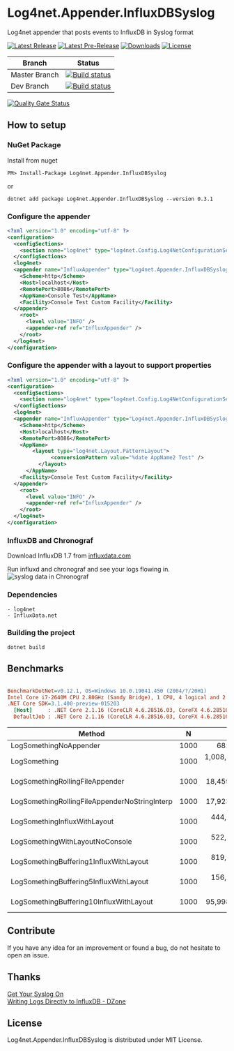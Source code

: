 # Log4net.Appender.InfluxDBSyslog
Log4net appender that posts events to InfluxDB in Syslog format

[![Latest Release](https://img.shields.io/nuget/v/Log4net.Appender.InfluxDBSyslog?logo=nuget&label=release&style=for-the-badge)](https://www.nuget.org/packages/Log4net.Appender.InfluxDBSyslog)
[![Latest Pre-Release](https://img.shields.io/nuget/vpre/Log4net.Appender.InfluxDBSyslog?logo=nuget&color=yellow&label=pre-release&style=for-the-badge)](https://www.nuget.org/packages/Log4net.Appender.InfluxDBSyslog/absoluteLatest)
[![Downloads](https://img.shields.io/nuget/dt/Log4net.Appender.InfluxDBSyslog?style=for-the-badge&logo=data%3Aimage%2Fpng%3Bbase64%2CiVBORw0KGgoAAAANSUhEUgAAAEAAAABACAYAAACqaXHeAAAAAXNSR0IArs4c6QAAAARnQU1BAACxjwv8YQUAAAAJcEhZcwAAHYcAAB2HAY%2Fl8WUAAAAZdEVYdFNvZnR3YXJlAHBhaW50Lm5ldCA0LjAuMTnU1rJkAAABrUlEQVR4XuXQQW7DMAxE0Rw1R%2BtN3XAjBOpPaptfsgkN8DazIDB8bNu2NCxXguVKsFwJlrJs6KYGS1k2dFODpSwbuqnBUpYN3dRgKcuGbmqwlGVDNzVYyrKhmxosZdnQTQ2WsmzopgZLWTZ0U4OlLBu6qcFSlg3d1GApy4ZuarCUZUM3NVjKsqGbGixl2dBNDZaybOimBktZNnRTg6UsG7qpwVKWDd3UYPnB86VKfl5owx9YflHhCbvHByz%2FcecnHBofsNzhjk84PD5gudOdnnBqfMDygDs84fT4gOVBVz4hNT5gecIVT0iPD1ieNPMJyviAZcKMJ2jjA5ZJI5%2Bgjg9YCkY8QR8fsJSYTxgyPmApMp4wbHzAUpZ5wtDxAcsBzjxh%2BPiA5SBHnjBlfMByoD1PmDY%2BYDnYtydMHR%2BwnICeMH18wHKS9ydcMj5gOVE84bLxAcuVYLkSLDvVQ5saLDvVQ5saLDvVQ5saLDvVQ5saLDvVQ5saLDvVQ5saLDvVQ5saLDvVQ5saLDvVQ5saLDvVQ5saLDvVQ5saLDvVQ5saLFeC5UqwXAmW69gev7WIMc4gs9idAAAAAElFTkSuQmCC)](https://www.nuget.org/packages/Serilog.Sinks.InfluxDB.Syslog/)
[![License](https://img.shields.io/badge/license-MIT-blue.svg?style=for-the-badge&logo=data%3Aimage%2Fpng%3Bbase64%2CiVBORw0KGgoAAAANSUhEUgAAAEAAAABACAYAAACqaXHeAAAAAXNSR0IArs4c6QAAAARnQU1BAACxjwv8YQUAAAAJcEhZcwAAHYcAAB2HAY%2Fl8WUAAAAZdEVYdFNvZnR3YXJlAHBhaW50Lm5ldCA0LjAuMTCtCgrAAAADB0lEQVR4XtWagXETMRREUwIlUAIlUAodQAl0AJ1AB9BB6AA6gA6MduKbkX%2BevKecNk525jHO3l%2Fp686xlJC70%2Bl0C942vjV%2Bn9FreVQbBc0wWujfRpW8Z78JaIb53hhJ1ygTA80w9PQ36duBMjHQHPCuoQZfutSjeqU1PAJN4E3j2pN7aVKv6pnWcgGawNfGa5N6prVcgGZBn8yvVXZXQbOgPXokXaPMNZwoc41D%2FaHZ8b7hpBrKjnCizIjD%2FaHZ8aPR6%2BeZXqqh7Agnyow43B%2BaZz40qnQ36a6rlsYgnChDLOkPzTN1z%2B9PafU0N3OAcaIMsaQ%2FNBufG1X9JyrtDMr0Y4xwokxlWX%2BPjAYdemhPrWeDvYcPJ8r0LO3v4oszNfivQQuTp2u9qJGKE2V6lvZ38UVj9q3t3oqEE2U2lvfXF4t6qPjTqDUV1fRyhw8nymws768vfOr2NtqOqFY4UUZE%2BusL6VDRX7%2FGzOHDiTIi0t9WMPsUKzNPx4kysf62gmuHir3sPXw4USbWny485ZOc2PsJ7VTro%2F3pwp5DxV7qHq2xa41TrY%2F2J7PfJkaHir3UwwdtU061PtqfTP0CUaYm2v3LxCtoDI2lMWk8p1of7Y8K0jhRJgaaYZwoE0P%2FpFUndZqtP6T4BE2zC5qtP6T4BE2zC5qtPyRN8OvhZUQae3ZBtT7anyb49PA6Ivp5wKnWR%2FvbJkncZXr6wokysf62CXRCWjmJxhqd2JwoE%2BuvTqS37JGJlB39GLzhRJmN5f31gz8XTpSJgWYYJ8rEQDOME2VioBnGiTIx0AzjRJkYaIZxokwMNMM4USYGmmGcKBMDzTBOlImBZhgnysRAM4wTZWKgGcaJMjHQDONEmRhohnGiTAw0wzhRJgaaYZwoEwPNME6UiYFmGCfKxEAzjBNlYqAZxokyMdAMoL%2FO%2BNi4bzjpT1e%2BNFb8V7gFzUXMLHqk%2BM1A8wArFj1S5GagOUly0SMtuxloTnJrUU%2B7QXOSW4t62g2ak9xa1NNu0Jzk1qKednK6%2Bw9roIB8keT%2F3QAAAABJRU5ErkJggg%3D%3D)](LICENSE.md)

| Branch   | Status         |
| -------- | -------------- | 
|Master Branch|[![Build status](https://ci.appveyor.com/api/projects/status/fh0wk0ov2f86u1lw/branch/master?svg=true)](https://ci.appveyor.com/project/MarkZither/log4net-appender-influxdbsyslog/branch/master)|
|Dev Branch|[![Build status](https://ci.appveyor.com/api/projects/status/fh0wk0ov2f86u1lw/branch/master?svg=true)](https://ci.appveyor.com/project/MarkZither/log4net-appender-influxdbsyslog/branch/dev)|

[![Quality Gate Status](https://sonarcloud.io/api/project_badges/measure?project=Log4net.Appender.InfluxDBSyslog&metric=alert_status)](https://sonarcloud.io/dashboard?id=Log4net.Appender.InfluxDBSyslog)


## How to setup
### NuGet Package
Install from nuget 
```
PM> Install-Package Log4net.Appender.InfluxDBSyslog
```

or
```
dotnet add package Log4net.Appender.InfluxDBSyslog --version 0.3.1
```

### Configure the appender
``` xml
<?xml version="1.0" encoding="utf-8" ?>
<configuration>
  <configSections>
    <section name="log4net" type="log4net.Config.Log4NetConfigurationSectionHandler, log4net" />
  </configSections>
  <log4net>
  <appender name="InfluxAppender" type="Log4net.Appender.InfluxDBSyslog.InfluxAppender, Log4net.Appender.InfluxDBSyslog">
    <Scheme>http</Scheme>
    <Host>localhost</Host>
    <RemotePort>8086</RemotePort>
    <AppName>Console Test</AppName>
    <Facility>Console Test Custom Facility</Facility>
  </appender>
    <root>
      <level value="INFO" />
      <appender-ref ref="InfluxAppender" />
    </root>
  </log4net>
</configuration>
```

### Configure the appender with a layout to support properties 
``` xml
<?xml version="1.0" encoding="utf-8" ?>
<configuration>
  <configSections>
    <section name="log4net" type="log4net.Config.Log4NetConfigurationSectionHandler, log4net" />
  </configSections>
  <log4net>
  <appender name="InfluxAppender" type="Log4net.Appender.InfluxDBSyslog.InfluxAppender, Log4net.Appender.InfluxDBSyslog">
    <Scheme>http</Scheme>
    <Host>localhost</Host>
    <RemotePort>8086</RemotePort>
    <AppName>
        <layout type="log4net.Layout.PatternLayout">
			  <conversionPattern value="%date AppName2 Test" />
		  </layout>
	  </AppName>
    <Facility>Console Test Custom Facility</Facility>
  </appender>
    <root>
      <level value="INFO" />
      <appender-ref ref="InfluxAppender" />
    </root>
  </log4net>
</configuration>
```

### InfluxDB and Chronograf
Download InfluxDB 1.7 from [influxdata.com](https://portal.influxdata.com/downloads/)

Run influxd and chronograf and see your logs flowing in.
![syslog data in Chronograf](docs/img/Chronograf_Syslog_From_Log4net.png)

### Dependencies

    - log4net
    - InfluxData.net

### Building the project

    dotnet build

## Benchmarks

``` ini

BenchmarkDotNet=v0.12.1, OS=Windows 10.0.19041.450 (2004/?/20H1)
Intel Core i7-2640M CPU 2.80GHz (Sandy Bridge), 1 CPU, 4 logical and 2 physical cores
.NET Core SDK=3.1.400-preview-015203
  [Host]     : .NET Core 2.1.16 (CoreCLR 4.6.28516.03, CoreFX 4.6.28516.10), X64 RyuJIT
  DefaultJob : .NET Core 2.1.16 (CoreCLR 4.6.28516.03, CoreFX 4.6.28516.10), X64 RyuJIT


```
|                                        Method |    N |           Mean |        Error |       StdDev |       Median |
|---------------------------------------------- |----- |---------------:|-------------:|-------------:|-------------:|
|                        LogSomethingNoAppender | 1000 |       681.9 ns |     12.53 ns |     11.72 ns |     678.8 ns |
|                                  LogSomething | 1000 | 1,008,850.6 ns | 25,344.37 ns | 69,805.77 ns | 995,548.6 ns |
|               LogSomethingRollingFileAppender | 1000 |    18,459.7 ns |    354.54 ns |    639.31 ns |  18,304.9 ns |
| LogSomethingRollingFileAppenderNoStringInterp | 1000 |    17,923.6 ns |    350.97 ns |    328.30 ns |  17,751.9 ns |
|                  LogSomethingInfluxWithLayout | 1000 |   444,051.0 ns | 22,226.97 ns | 62,326.82 ns | 415,885.4 ns |
|               LogSomethingWithLayoutNoConsole | 1000 |   522,403.7 ns | 13,862.15 ns | 39,098.45 ns | 526,787.7 ns |
|        LogSomethingBuffering1InfluxWithLayout | 1000 |   819,144.6 ns |  9,321.40 ns |  7,277.53 ns | 819,914.1 ns |
|        LogSomethingBuffering5InfluxWithLayout | 1000 |   156,899.9 ns |  2,402.27 ns |  5,119.43 ns | 155,756.2 ns |
|       LogSomethingBuffering10InfluxWithLayout | 1000 |    95,998.6 ns |  1,342.31 ns |  2,711.54 ns |  95,510.6 ns |

## Contribute

If you have any idea for an improvement or found a bug, do not hesitate to open an issue.

## Thanks

[Get Your Syslog On](https://www.influxdata.com/blog/get-your-syslog-on/)  
[Writing Logs Directly to InfluxDB - DZone](https://dzone.com/articles/writing-logs-directly-to-influxdb)


## License

Log4net.Appender.InfluxDBSyslog is distributed under MIT License.
